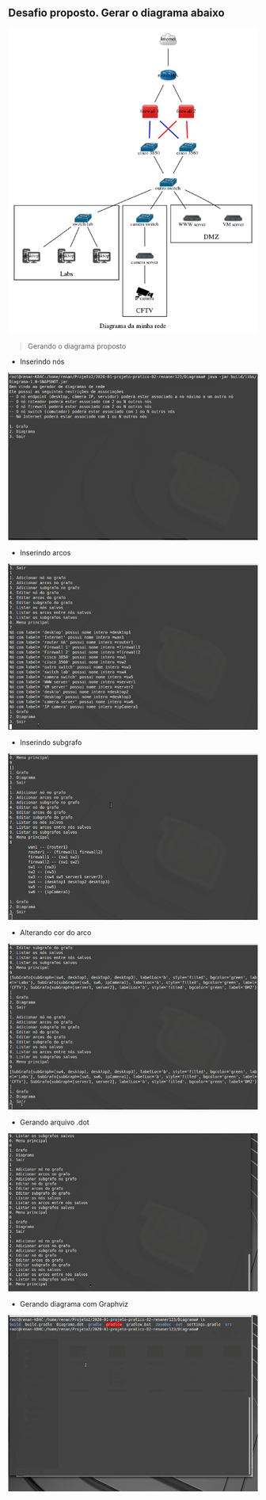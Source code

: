 ## Desafio proposto. Gerar o diagrama abaixo
![Diagrama](../doc/campus.png)

> Gerando o diagrama proposto
>
 + Inserindo nós
 
  ![](Gifs/Inserindo_Nos.gif)
   
 + Inserindo arcos
 
  ![](Gifs/Inserindo_Arcos.gif)
  
 + Inserindo subgrafo
 
  ![](Gifs/Inserindo_Subgrafo.gif)
  
 + Alterando cor do arco
 
  ![](Gifs/Alterar_Arco.gif)
  
 + Gerando arquivo .dot
 
  ![](Gifs/exportando.gif)
  
 + Gerando diagrama com Graphviz
 
  ![](Gifs/gerando_Diagrama.gif)